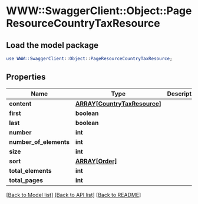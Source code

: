 # WWW::SwaggerClient::Object::PageResourceCountryTaxResource

## Load the model package
```perl
use WWW::SwaggerClient::Object::PageResourceCountryTaxResource;
```

## Properties
Name | Type | Description | Notes
------------ | ------------- | ------------- | -------------
**content** | [**ARRAY[CountryTaxResource]**](CountryTaxResource.md) |  | [optional] 
**first** | **boolean** |  | [optional] 
**last** | **boolean** |  | [optional] 
**number** | **int** |  | [optional] 
**number_of_elements** | **int** |  | [optional] 
**size** | **int** |  | [optional] 
**sort** | [**ARRAY[Order]**](Order.md) |  | [optional] 
**total_elements** | **int** |  | [optional] 
**total_pages** | **int** |  | [optional] 

[[Back to Model list]](../README.md#documentation-for-models) [[Back to API list]](../README.md#documentation-for-api-endpoints) [[Back to README]](../README.md)



